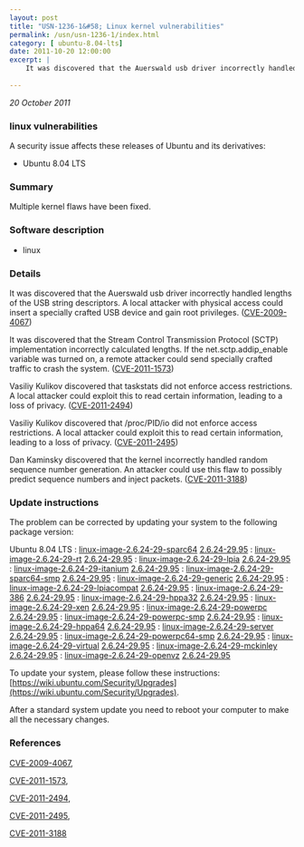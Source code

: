 ```yaml
---
layout: post
title: "USN-1236-1&#58; Linux kernel vulnerabilities"
permalink: /usn/usn-1236-1/index.html
category: [ ubuntu-8.04-lts]
date: 2011-10-20 12:00:00
excerpt: |
    It was discovered that the Auerswald usb driver incorrectly handled lengths of the USB string descriptors. A local attacker with physical access could insert a specially crafted USB device and gain root privileges. ([CVE-2009-4067](http://people.ubuntu.com/~ubuntu-security/cve/CVE-2009-4067))
    
--- 
```

 
 

*20 October 2011*

### linux vulnerabilities

A security issue affects these releases of Ubuntu and its derivatives:

* Ubuntu 8.04 LTS

### Summary

Multiple kernel flaws have been fixed. 

### Software description

* linux 

### Details

It was discovered that the Auerswald usb driver incorrectly handled lengths of the USB string descriptors. A local attacker with physical access could insert a specially crafted USB device and gain root privileges. ([CVE-2009-4067](http://people.ubuntu.com/~ubuntu-security/cve/CVE-2009-4067))

It was discovered that the Stream Control Transmission Protocol (SCTP) implementation incorrectly calculated lengths. If the net.sctp.addip_enable variable was turned on, a remote attacker could send specially crafted traffic to crash the system. ([CVE-2011-1573](http://people.ubuntu.com/~ubuntu-security/cve/CVE-2011-1573))

Vasiliy Kulikov discovered that taskstats did not enforce access restrictions. A local attacker could exploit this to read certain information, leading to a loss of privacy. ([CVE-2011-2494](http://people.ubuntu.com/~ubuntu-security/cve/CVE-2011-2494))

Vasiliy Kulikov discovered that /proc/PID/io did not enforce access restrictions. A local attacker could exploit this to read certain information, leading to a loss of privacy. ([CVE-2011-2495](http://people.ubuntu.com/~ubuntu-security/cve/CVE-2011-2495))

Dan Kaminsky discovered that the kernel incorrectly handled random sequence number generation. An attacker could use this flaw to possibly predict sequence numbers and inject packets. ([CVE-2011-3188](http://people.ubuntu.com/~ubuntu-security/cve/CVE-2011-3188)) 

### Update instructions

The problem can be corrected by updating your system to the following package version:

Ubuntu 8.04 LTS
 : [linux-image-2.6.24-29-sparc64](https://launchpad.net/ubuntu/+source/linux) <span> [2.6.24-29.95](https://launchpad.net/ubuntu/+source/linux/2.6.24-29.95) </span> 
 : [linux-image-2.6.24-29-rt](https://launchpad.net/ubuntu/+source/linux) <span> [2.6.24-29.95](https://launchpad.net/ubuntu/+source/linux/2.6.24-29.95) </span> 
 : [linux-image-2.6.24-29-lpia](https://launchpad.net/ubuntu/+source/linux) <span> [2.6.24-29.95](https://launchpad.net/ubuntu/+source/linux/2.6.24-29.95) </span> 
 : [linux-image-2.6.24-29-itanium](https://launchpad.net/ubuntu/+source/linux) <span> [2.6.24-29.95](https://launchpad.net/ubuntu/+source/linux/2.6.24-29.95) </span> 
 : [linux-image-2.6.24-29-sparc64-smp](https://launchpad.net/ubuntu/+source/linux) <span> [2.6.24-29.95](https://launchpad.net/ubuntu/+source/linux/2.6.24-29.95) </span> 
 : [linux-image-2.6.24-29-generic](https://launchpad.net/ubuntu/+source/linux) <span> [2.6.24-29.95](https://launchpad.net/ubuntu/+source/linux/2.6.24-29.95) </span> 
 : [linux-image-2.6.24-29-lpiacompat](https://launchpad.net/ubuntu/+source/linux) <span> [2.6.24-29.95](https://launchpad.net/ubuntu/+source/linux/2.6.24-29.95) </span> 
 : [linux-image-2.6.24-29-386](https://launchpad.net/ubuntu/+source/linux) <span> [2.6.24-29.95](https://launchpad.net/ubuntu/+source/linux/2.6.24-29.95) </span> 
 : [linux-image-2.6.24-29-hppa32](https://launchpad.net/ubuntu/+source/linux) <span> [2.6.24-29.95](https://launchpad.net/ubuntu/+source/linux/2.6.24-29.95) </span> 
 : [linux-image-2.6.24-29-xen](https://launchpad.net/ubuntu/+source/linux) <span> [2.6.24-29.95](https://launchpad.net/ubuntu/+source/linux/2.6.24-29.95) </span> 
 : [linux-image-2.6.24-29-powerpc](https://launchpad.net/ubuntu/+source/linux) <span> [2.6.24-29.95](https://launchpad.net/ubuntu/+source/linux/2.6.24-29.95) </span> 
 : [linux-image-2.6.24-29-powerpc-smp](https://launchpad.net/ubuntu/+source/linux) <span> [2.6.24-29.95](https://launchpad.net/ubuntu/+source/linux/2.6.24-29.95) </span> 
 : [linux-image-2.6.24-29-hppa64](https://launchpad.net/ubuntu/+source/linux) <span> [2.6.24-29.95](https://launchpad.net/ubuntu/+source/linux/2.6.24-29.95) </span> 
 : [linux-image-2.6.24-29-server](https://launchpad.net/ubuntu/+source/linux) <span> [2.6.24-29.95](https://launchpad.net/ubuntu/+source/linux/2.6.24-29.95) </span> 
 : [linux-image-2.6.24-29-powerpc64-smp](https://launchpad.net/ubuntu/+source/linux) <span> [2.6.24-29.95](https://launchpad.net/ubuntu/+source/linux/2.6.24-29.95) </span> 
 : [linux-image-2.6.24-29-virtual](https://launchpad.net/ubuntu/+source/linux) <span> [2.6.24-29.95](https://launchpad.net/ubuntu/+source/linux/2.6.24-29.95) </span> 
 : [linux-image-2.6.24-29-mckinley](https://launchpad.net/ubuntu/+source/linux) <span> [2.6.24-29.95](https://launchpad.net/ubuntu/+source/linux/2.6.24-29.95) </span> 
 : [linux-image-2.6.24-29-openvz](https://launchpad.net/ubuntu/+source/linux) <span> [2.6.24-29.95](https://launchpad.net/ubuntu/+source/linux/2.6.24-29.95) </span> 

To update your system, please follow these instructions: [https://wiki.ubuntu.com/Security/Upgrades](https://wiki.ubuntu.com/Security/Upgrades).

After a standard system update you need to reboot your computer to make all the necessary changes. 

### References

 
 [CVE-2009-4067](http://people.ubuntu.com/~ubuntu-security/cve/CVE-2009-4067), 

 [CVE-2011-1573](http://people.ubuntu.com/~ubuntu-security/cve/CVE-2011-1573), 

 [CVE-2011-2494](http://people.ubuntu.com/~ubuntu-security/cve/CVE-2011-2494), 

 [CVE-2011-2495](http://people.ubuntu.com/~ubuntu-security/cve/CVE-2011-2495), 

 [CVE-2011-3188](http://people.ubuntu.com/~ubuntu-security/cve/CVE-2011-3188)
 

